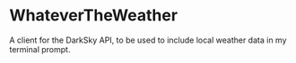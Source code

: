 # WhateverTheWeather

A client for the DarkSky API, to be used to include local weather data in my terminal prompt.
